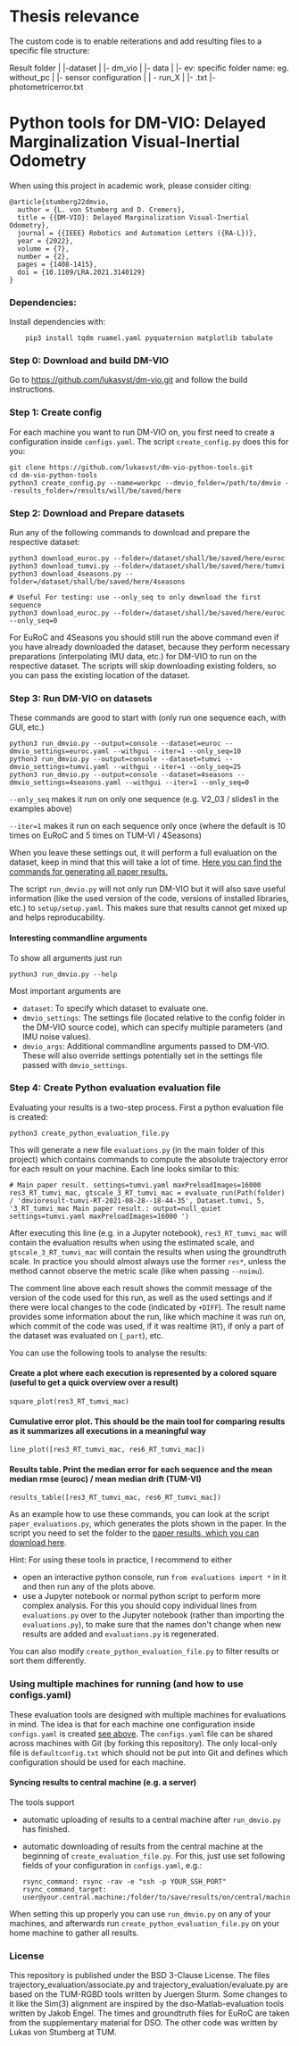 # Thesis relevance

The custom code is to enable reiterations and add resulting files to a specific file structure: 

Result folder
|
|-dataset 
  | 
  |- dm_vio 
      |
      |- data 
         | 
         |- ev: specific folder name: eg. without_pc
           | 
           |-  sensor configuration 
           	| 
           	| - run_X 
           	    | 
           	    |- <resultsfile>.txt
           	    |- photometricerror.txt 


# Python tools for DM-VIO: Delayed Marginalization Visual-Inertial Odometry

When using this project in academic work, please consider citing:

    @article{stumberg22dmvio,
      author = {L. von Stumberg and D. Cremers},
      title = {{DM-VIO}: Delayed Marginalization Visual-Inertial Odometry},
      journal = {{IEEE} Robotics and Automation Letters ({RA-L})},
      year = {2022},
      volume = {7},
      number = {2},
      pages = {1408-1415},
      doi = {10.1109/LRA.2021.3140129}
    }

### Dependencies:

Install dependencies with:

        pip3 install tqdm ruamel.yaml pyquaternion matplotlib tabulate

### Step 0: Download and build DM-VIO

Go to https://github.com/lukasvst/dm-vio.git and follow the build instructions.

### Step 1: Create config

For each machine you want to run DM-VIO on, you first need to create a configuration inside `configs.yaml`. The script
`create_config.py` does this for you:

    git clone https://github.com/lukasvst/dm-vio-python-tools.git
    cd dm-vio-python-tools
    python3 create_config.py --name=workpc --dmvio_folder=/path/to/dmvio --results_folder=/results/will/be/saved/here

### Step 2: Download and Prepare datasets

Run any of the following commands to download and prepare the respective dataset:

    python3 download_euroc.py --folder=/dataset/shall/be/saved/here/euroc
    python3 download_tumvi.py --folder=/dataset/shall/be/saved/here/tumvi
    python3 download_4seasons.py --folder=/dataset/shall/be/saved/here/4seasons

    # Useful For testing: use --only_seq to only download the first sequence
    python3 download_euroc.py --folder=/dataset/shall/be/saved/here/euroc --only_seq=0 

For EuRoC and 4Seasons you should still run the above command even if you have already downloaded the dataset, because
they perform necessary preparations (interpolating IMU data, etc.) for DM-VIO to run on the respective dataset. The
scripts will skip downloading existing folders, so you can pass the existing location of the dataset.

### Step 3: Run DM-VIO on datasets

These commands are good to start with (only run one sequence each, with GUI, etc.)

    python3 run_dmvio.py --output=console --dataset=euroc --dmvio_settings=euroc.yaml --withgui --iter=1 --only_seq=10
    python3 run_dmvio.py --output=console --dataset=tumvi --dmvio_settings=tumvi.yaml --withgui --iter=1 --only_seq=25
    python3 run_dmvio.py --output=console --dataset=4seasons --dmvio_settings=4seasons.yaml --withgui --iter=1 --only_seq=0

`--only_seq` makes it run on only one sequence (e.g. V2_03 / slides1 in the examples above)

`--iter=1` makes it run on each sequence only once (where the default is 10 times on EuRoC and 5 times on TUM-VI /
4Seasons)

When you leave these settings out, it will perform a full evaluation on the dataset, keep in mind that this will take a
lot of time.
[Here you can find the commands for generating all paper results.](doc/CommandsForPaperResults.md)

The script `run_dmvio.py` will not only run DM-VIO but it will also save useful information (like the used version of
the code, versions of installed libraries, etc.) to `setup/setup.yaml`. This makes sure that results cannot get mixed up
and helps reproducability.

#### Interesting commandline arguments

To show all arguments just run

    python3 run_dmvio.py --help

Most important arguments are

* `dataset`: To specify which dataset to evaluate one.
* `dmvio_settings`: The settings file (located relative to the config folder in the DM-VIO source code), which can
  specify multiple parameters (and IMU noise values).
* `dmvio_args`: Additional commandline arguments passed to DM-VIO. These will also override settings potentially set in
  the settings file passed with `dmvio_settings`.

### Step 4: Create Python evaluation evaluation file

Evaluating your results is a two-step process. First a python evaluation file is created:

    python3 create_python_evaluation_file.py

This will generate a new file `evaluations.py` (in the main folder of this project) which contains commands to compute
the absolute trajectory error for each result on your machine. Each line looks similar to this:

    # Main paper result. settings=tumvi.yaml maxPreloadImages=16000
    res3_RT_tumvi_mac, gtscale_3_RT_tumvi_mac = evaluate_run(Path(folder) / 'dmvioresult-tumvi-RT-2021-08-28--18-44-35', Dataset.tumvi, 5, '3_RT_tumvi_mac Main paper result.: output=null_quiet settings=tumvi.yaml maxPreloadImages=16000 ')

After executing this line (e.g. in a Jupyter notebook), `res3_RT_tumvi_mac` will contain the evaluation results when
using the estimated scale, and `gtscale_3_RT_tumvi_mac` will contain the results when using the groundtruth scale. In
practice you should almost always use the former `res*`, unless the method cannot observe the metric scale (like when
passing `--noimu`).

The comment line above each result shows the commit message of the version of the code used for this run, as well as the
used settings and if there were local changes to the code (indicated by `+DIFF`). The result name provides some
information about the run, like which machine it was run on, which commit of the code was used, if it was
realtime (`RT`), if only a part of the dataset was evaluated on (`_part`), etc.

You can use the following tools to analyse the results:

#### Create a plot where each execution is represented by a colored square (useful to get a quick overview over a result)

    square_plot(res3_RT_tumvi_mac)

#### Cumulative error plot. This should be the main tool for comparing results as it summarizes all executions in a meaningful way

    line_plot([res3_RT_tumvi_mac, res6_RT_tumvi_mac])

#### Results table. Print the median error for each sequence and the mean median rmse (euroc) / mean median drift (TUM-VI)

    results_table([res3_RT_tumvi_mac, res6_RT_tumvi_mac])

As an example how to use these commands, you can look at the script `paper_evaluations.py`, which generates the plots 
shown in the paper. In the script you need to set the folder to the 
[paper results, which you can download here](https://vision.in.tum.de/webshare/g/dm-vio/dm-vio_paper_results.zip).

Hint: For using these tools in practice, I recommend to either

* open an interactive python console, run `from evaluations import *` in it and then run any of the plots above.
* use a Jupyter notebook or normal python script to perform more complex analysis. For this you should copy individual
  lines from `evaluations.py`
  over to the Jupyter notebook (rather than importing the `evaluations.py`), to make sure that the names don't change
  when new results are added and `evaluations.py` is regenerated.

You can also modify `create_python_evaluation_file.py` to filter results or sort them differently.


### Using multiple machines for running (and how to use configs.yaml)

These evaluation tools are designed with multiple machines for evaluations in mind. The idea is that for each machine
one configuration inside `configs.yaml` is created [see above](#step-1-create-config). The `configs.yaml` file can be
shared across machines with Git (by forking this repository). The only local-only file is `defaultconfig.txt` which
should not be put into Git and defines which configuration should be used for each machine.

#### Syncing results to central machine (e.g. a server)

The tools support

* automatic uploading of results to a central machine after `run_dmvio.py` has finished.
* automatic downloading of results from the central machine at the beginning of `create_evaluation_file.py`. For this,
  just use set following fields of your configuration in `configs.yaml`, e.g.:

      rsync_command: rsync -rav -e "ssh -p YOUR_SSH_PORT"
      rsync_command_target: user@your.central.machine:/folder/to/save/results/on/central/machine

When setting this up properly you can use `run_dmvio.py` on any of your machines, and afterwards
run `create_python_evaluation_file.py`
on your home machine to gather all results.

### License

This repository is published under the BSD 3-Clause License. The files trajectory_evaluation/associate.py and
trajectory_evaluation/evaluate.py are based on the TUM-RGBD tools written by Juergen Sturm. Some changes to it like the
Sim(3) alignment are inspired by the dso-Matlab-evaluation tools written by Jakob Engel. The times and groundtruth files
for EuRoC are taken from the supplementary material for DSO. The other code was written by Lukas von Stumberg at TUM.
